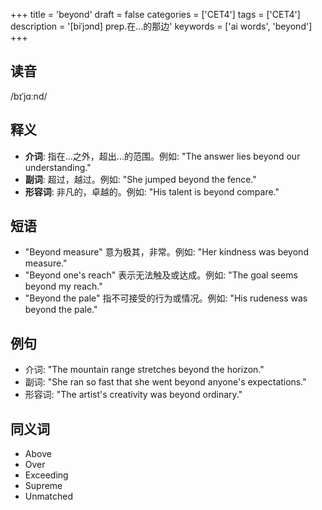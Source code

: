 +++
title = 'beyond'
draft = false
categories = ['CET4']
tags = ['CET4']
description = '[biˈjɔnd] prep.在…的那边'
keywords = ['ai words', 'beyond']
+++

## 读音
/bɪˈjɑːnd/

## 释义
- **介词**: 指在...之外，超出...的范围。例如: "The answer lies beyond our understanding."
- **副词**: 超过，越过。例如: "She jumped beyond the fence."
- **形容词**: 非凡的，卓越的。例如: "His talent is beyond compare."

## 短语
- "Beyond measure" 意为极其，非常。例如: "Her kindness was beyond measure."
- "Beyond one's reach" 表示无法触及或达成。例如: "The goal seems beyond my reach."
- "Beyond the pale" 指不可接受的行为或情况。例如: "His rudeness was beyond the pale."

## 例句
- 介词: "The mountain range stretches beyond the horizon."
- 副词: "She ran so fast that she went beyond anyone's expectations."
- 形容词: "The artist's creativity was beyond ordinary."

## 同义词
- Above
- Over
- Exceeding
- Supreme
- Unmatched
